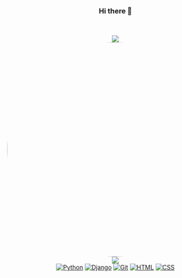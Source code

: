 <div align="center">

### Hi there 👋

<br>

[![](https://github-readme-stats.vercel.app/api/top-langs/?username=F4R4N&theme=ayu-mirage&layout=compact)](https://github.com/F4R4N/)
<br>
<a href="https://github.com/F4R4N/"><img style="width:600px;height:500px; border-radius: 50%;" src="https://wakatime.com/share/@faran/801d43d6-f331-480e-9262-be313e573dbe.png" /></a>
<br>
[![](https://wakatime.com/badge/user/eb2c254a-9e06-496e-a2a2-2c28db67f604.svg)]()
<br>
[![Python](https://img.shields.io/badge/Python-3776AB?style=for-the-badge&logo=python&logoColor=white)](https://github.com/F4R4N/)
[![Django](https://img.shields.io/badge/django-%23092E20.svg?&style=for-the-badge&logo=django&logoColor=white)](https://github.com/F4R4N/)
[![Git](https://img.shields.io/badge/Git-F05032?style=for-the-badge&logo=git&logoColor=white)](https://github.com/F4R4N/)
[![HTML](https://img.shields.io/badge/HTML5-E34F26?style=for-the-badge&logo=html5&logoColor=white)](https://github.com/F4R4N/)
[![CSS](https://img.shields.io/badge/CSS3-1572B6?style=for-the-badge&logo=css3&logoColor=white)](https://github.com/F4R4N/)
</div>

